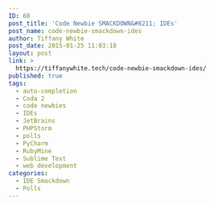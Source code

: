 ```yaml
---
ID: 68
post_title: 'Code Newbie SMACKDOWN&#8211; IDEs'
post_name: code-newbie-smackdown-ides
author: Tiffany White
post_date: 2015-01-25 11:03:18
layout: post
link: >
  https://tiffanywhite.tech/code-newbie-smackdown-ides/
published: true
tags:
  - auto-completion
  - Coda 2
  - code newbies
  - IDEs
  - JetBrains
  - PHPStorm
  - polls
  - PyCharm
  - RubyMine
  - Sublime Text
  - web development
categories:
  - IDE Smackdown
  - Polls
---
```

